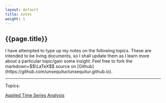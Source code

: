 ```yaml
---
layout: default
title: notes
weight: 1
---
```


<h2 class="alt">{{page.title}}</h2>
I have attempted to type up my notes on the following topics. These 
are intended to be living documents, so I shall update them as I learn
more about a particular topic/gain some insight. Feel free to fork
the markdown+$$\LaTeX$$ source on 
[Github](https://github.com/unsequitur/unsequitur.github.io).

<hr />
Topics:

[Applied Time Series Analysis](./tsa/)
